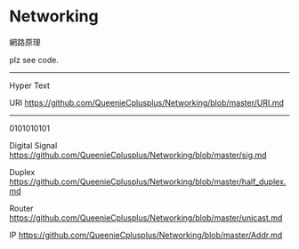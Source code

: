 # Networking
網路原理

plz see code.

----------------------------------
Hyper Text

URI https://github.com/QueenieCplusplus/Networking/blob/master/URI.md

----------------------------------
0101010101

Digital Signal https://github.com/QueenieCplusplus/Networking/blob/master/sig.md

Duplex https://github.com/QueenieCplusplus/Networking/blob/master/half_duplex.md

Router https://github.com/QueenieCplusplus/Networking/blob/master/unicast.md

IP https://github.com/QueenieCplusplus/Networking/blob/master/Addr.md


